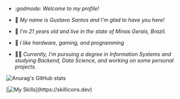 - *:godmode: Welcome to my profile!*

- :ninja:	*My name is Gustavo Santos and I'm glad to have you here!*
- :adult:	*I'm 21 years old and live in the state of Minas Gerais, Brazil.*
- :space_invader:	*I like hardware, gaming, and programming*
- :man_technologist: *Currently, I'm pursuing a degree in Information Systems and studying Backend, Data Science, and working on some personal projects.*

![Anurag's GitHub stats](https://github-readme-stats.vercel.app/api?username=anuraghazra&theme=synthwave&show_icons=true)

[![My Skills](https://skillicons.dev/icons?i=java,py,html,css,)](https://skillicons.dev)
